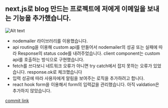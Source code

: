 ## next.js로 blog 만드는 프로젝트에 저에게 이메일을 보내는 기능을 추가했습니다.

![Alt text](email.gif)

- nodemailer 라이브러리를 이용했습니다.
- api routing을 이용해 custom api를 만들어서 nodemailer의 성공 또는 실패에 따라 Response의 status code를 내려주었습니다. client component는 custom api를 호출하는 방식으로 구현했습니다.
- fetch를 쓰다보니 네트워크 오류가 아니면 try catch에서 잡지 못하는 오류가 있었습니다. response.ok로 체크했습니다
- 입력 성공에 따라 사용자에게 알림을 보여주는 로직을 추가하려고 합니다.
- react hook form을 이용해서 form의 입력값을 관리했습니다. 아직 valdation은 추가하지 않았습니다.

[commit link](https://github.com/DongjaJ/next-blog/commit/f0ba4588a7c3a8747143adde898b606b411ac1db)
